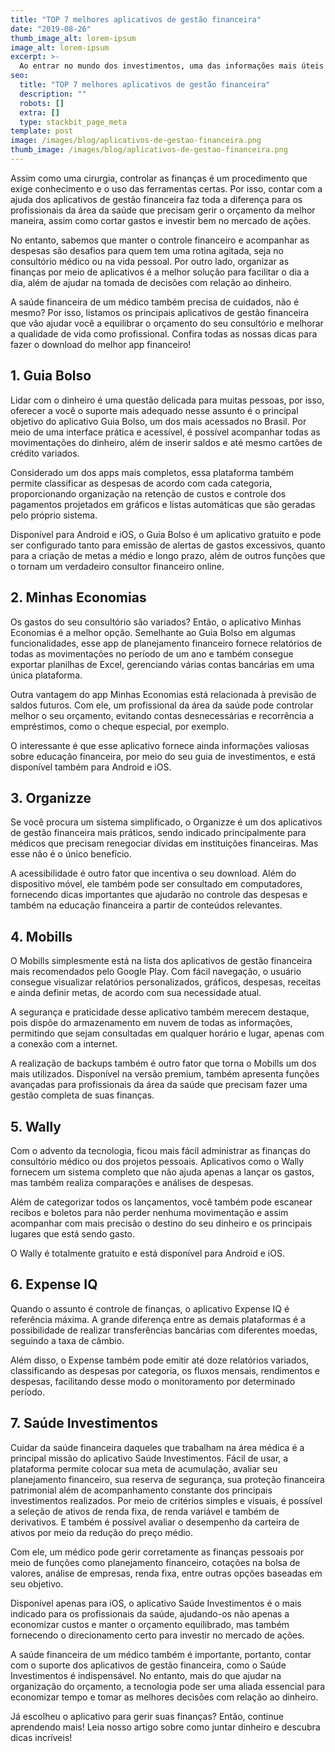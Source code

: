 ```yaml
---
title: "TOP 7 melhores aplicativos de gestão financeira"
date: "2019-08-26"
thumb_image_alt: lorem-ipsum
image_alt: lorem-ipsum
excerpt: >-
  Ao entrar no mundo dos investimentos, uma das informações mais úteis para começar a aplicar é saber o seu perfil. Isto porque esse dado funciona como uma espécie de norte para entender sua tolerância a riscos e também quais são as melhores aplicações para os seus objetivos.
seo:
  title: "TOP 7 melhores aplicativos de gestão financeira"
  description: ""
  robots: []
  extra: []
  type: stackbit_page_meta
template: post
image: /images/blog/aplicativos-de-gestao-financeira.png
thumb_image: /images/blog/aplicativos-de-gestao-financeira.png
---
```


Assim como uma cirurgia, controlar as finanças é um procedimento que exige conhecimento e o uso das ferramentas certas. Por isso, contar com a ajuda dos aplicativos de gestão financeira faz toda a diferença para os profissionais da área da saúde que precisam gerir o orçamento da melhor maneira, assim como cortar gastos e investir bem no mercado de ações.

No entanto, sabemos que manter o controle financeiro e acompanhar as despesas são desafios para quem tem uma rotina agitada, seja no consultório médico ou na vida pessoal. Por outro lado, organizar as finanças por meio de aplicativos é a melhor solução para facilitar o dia a dia, além de ajudar na tomada de decisões com relação ao dinheiro.

A saúde financeira de um médico também precisa de cuidados, não é mesmo? Por isso, listamos os principais aplicativos de gestão financeira que vão ajudar você a equilibrar o orçamento do seu consultório e melhorar a qualidade de vida como profissional. Confira todas as nossas dicas para fazer o download do melhor app financeiro!

## 1. Guia Bolso

Lidar com o dinheiro é uma questão delicada para muitas pessoas, por isso, oferecer a você o suporte mais adequado nesse assunto é o principal objetivo do aplicativo Guia Bolso, um dos mais acessados no Brasil. Por meio de uma interface prática e acessível, é possível acompanhar todas as movimentações do dinheiro, além de inserir saldos e até mesmo cartões de crédito variados.

Considerado um dos apps mais completos, essa plataforma também permite classificar as despesas de acordo com cada categoria, proporcionando organização na retenção de custos e controle dos pagamentos projetados em gráficos e listas automáticas que são geradas pelo próprio sistema.

Disponível para Android e iOS, o Guia Bolso é um aplicativo gratuito e pode ser configurado tanto para emissão de alertas de gastos excessivos, quanto para a criação de metas a médio e longo prazo, além de outros funções que o tornam um verdadeiro consultor financeiro online.

## 2. Minhas Economias

Os gastos do seu consultório são variados? Então, o aplicativo Minhas Economias é a melhor opção. Semelhante ao Guia Bolso em algumas funcionalidades, esse app de planejamento financeiro fornece relatórios de todas as movimentações no período de um ano e também consegue exportar planilhas de Excel, gerenciando várias contas bancárias em uma única plataforma.

Outra vantagem do app Minhas Economias está relacionada à previsão de saldos futuros. Com ele, um profissional da área da saúde pode controlar melhor o seu orçamento, evitando contas desnecessárias e recorrência a empréstimos, como o cheque especial, por exemplo.

O interessante é que esse aplicativo fornece ainda informações valiosas sobre educação financeira, por meio do seu guia de investimentos, e está disponível também para Android e iOS.

## 3. Organizze

Se você procura um sistema simplificado, o Organizze é um dos aplicativos de gestão financeira mais práticos, sendo indicado principalmente para médicos que precisam renegociar dívidas em instituições financeiras. Mas esse não é o único benefício.

A acessibilidade é outro fator que incentiva o seu download. Além do dispositivo móvel, ele também pode ser consultado em computadores, fornecendo dicas importantes que ajudarão no controle das despesas e também na educação financeira a partir de conteúdos relevantes.

## 4. Mobills

O Mobills simplesmente está na lista dos aplicativos de gestão financeira mais recomendados pelo Google Play. Com fácil navegação, o usuário consegue visualizar relatórios personalizados, gráficos, despesas, receitas e ainda definir metas, de acordo com sua necessidade atual.

A segurança e praticidade desse aplicativo também merecem destaque, pois dispõe do armazenamento em nuvem de todas as informações, permitindo que sejam consultadas em qualquer horário e lugar, apenas com a conexão com a internet.

A realização de backups também é outro fator que torna o Mobills um dos mais utilizados. Disponível na versão premium, também apresenta funções avançadas para profissionais da área da saúde que precisam fazer uma gestão completa de suas finanças.

## 5. Wally

Com o advento da tecnologia, ficou mais fácil administrar as finanças do consultório médico ou dos projetos pessoais. Aplicativos como o Wally fornecem um sistema completo que não ajuda apenas a lançar os gastos, mas também realiza comparações e análises de despesas.

Além de categorizar todos os lançamentos, você também pode escanear recibos e boletos para não perder nenhuma movimentação e assim acompanhar com mais precisão o destino do seu dinheiro e os principais lugares que está sendo gasto.

O Wally é totalmente gratuito e está disponível para Android e iOS.

## 6. Expense IQ

Quando o assunto é controle de finanças, o aplicativo Expense IQ é referência máxima. A grande diferença entre as demais plataformas é a possibilidade de realizar transferências bancárias com diferentes moedas, seguindo a taxa de câmbio.

Além disso, o Expense também pode emitir até doze relatórios variados, classificando as despesas por categoria, os fluxos mensais, rendimentos e despesas, facilitando desse modo o monitoramento por determinado período.

## 7. Saúde Investimentos

Cuidar da saúde financeira daqueles que trabalham na área médica é a principal missão do aplicativo Saúde Investimentos. Fácil de usar, a plataforma permite colocar sua meta de acumulação, avaliar seu planejamento financeiro, sua reserva de segurança, sua proteção financeira patrimonial além de acompanhamento constante dos principais investimentos realizados. Por meio de critérios simples e visuais, é possível a seleção de ativos de renda fixa, de renda variável e também de derivativos. E também é possível avaliar o desempenho da carteira de ativos por meio da redução do preço médio.

Com ele, um médico pode gerir corretamente as finanças pessoais por meio de funções como planejamento financeiro, cotações na bolsa de valores, análise de empresas, renda fixa, entre outras opções baseadas em seu objetivo.

Disponível apenas para iOS, o aplicativo Saúde Investimentos é o mais indicado para os profissionais da saúde, ajudando-os não apenas a economizar custos e manter o orçamento equilibrado, mas também fornecendo o direcionamento certo para investir no mercado de ações.

A saúde financeira de um médico também é importante, portanto, contar com o suporte dos aplicativos de gestão financeira, como o Saúde Investimentos é indispensável. No entanto, mais do que ajudar na organização do orçamento, a tecnologia pode ser uma aliada essencial para economizar tempo e tomar as melhores decisões com relação ao dinheiro.

Já escolheu o aplicativo para gerir suas finanças? Então, continue aprendendo mais! Leia nosso artigo sobre como juntar dinheiro e descubra dicas incríveis!
